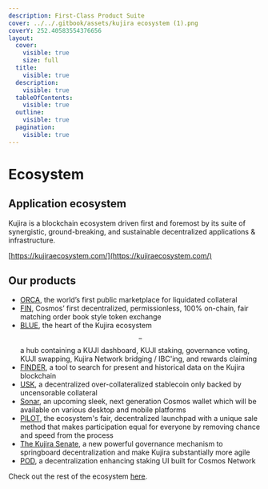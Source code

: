 ```yaml
---
description: First-Class Product Suite
cover: ../../.gitbook/assets/kujira ecosystem (1).png
coverY: 252.40583554376656
layout:
  cover:
    visible: true
    size: full
  title:
    visible: true
  description:
    visible: true
  tableOfContents:
    visible: true
  outline:
    visible: true
  pagination:
    visible: true
---
```


# Ecosystem

## Application ecosystem

Kujira is a blockchain ecosystem driven first and foremost by its suite of synergistic, ground-breaking, and sustainable decentralized applications & infrastructure.

[https://kujiraecosystem.com/](https://kujiraecosystem.com/)

## Our products

* [ORCA](../../dapps-and-infrastructure/orca/), the world’s first public marketplace for liquidated collateral
* [FIN](../../dapps-and-infrastructure/fin/), Cosmos’ first decentralized, permissionless, 100% on-chain, fair matching order book style                                     token exchange&#x20;
* [BLUE](../../dapps-and-infrastructure/blue/), the heart of the Kujira ecosystem$$-$$a hub containing a KUJI dashboard, KUJI staking, governance voting, KUJI swapping, Kujira Network bridging / IBC'ing, and rewards claiming
* [FINDER](../../dapps-and-infrastructure/finder/), a tool to search for present and historical data on the Kujira blockchain
* [USK](../../dapps-and-infrastructure/usk-stablecoin.md), a decentralized over-collateralized stablecoin only backed by uncensorable collateral
* [Sonar](../../dapps-and-infrastructure/kujira-wallet/), an upcoming sleek, next generation Cosmos wallet which will be available on various desktop and mobile platforms
* [PILOT](../../dapps-and-infrastructure/pilot-launchpad.md), the ecosystem's fair, decentralized launchpad with a unique sale method that makes participation equal for everyone by removing chance and speed from the process
* [The Kujira Senate](../../dapps-and-infrastructure/senate.md), a new powerful governance mechanism to springboard decentralization and make Kujira substantially more agile
* [POD](../../dapps-and-infrastructure/pod/), a decentralization enhancing staking UI built for Cosmos Network

Check out the rest of the ecosystem [here](../../kujira-ecosystem/wider-ecosystem.md).

